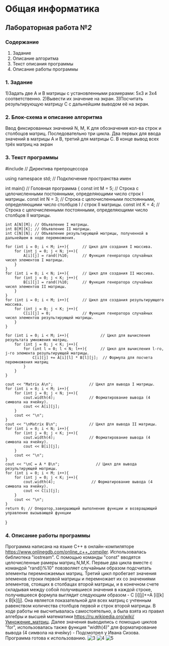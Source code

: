 # Общая информатика

## Лабораторная работа №_2_

### Содержание

1. Задание
2. Описание алгоритма
3. Текст описания программы
4. Описание работы программы

### 1. Задание

1)Задать две А и B матрицы с установленными размерами: 5х3 и 3х4 соответственно.
2)Вывести их значение на экран.
3)Посчитать результирующую матрицу С с дальнейшим выводом её на экран.

### 2. Блок-схема и описание алгоритма

Ввод фиксированных значений N, M, K для обозначения кол-ва строк и столбоцов матриц. Последовательно три цикла. Два первых для ввода значений в матрицы А и В,
третий для матрицы С. В конце вывод всех трёх матриц на экран

### 3. Текст программы

#include <iostream> // Директива препроцессора
    
using namespace std; // Подключение пространства имен
    
int main() // Головная программа
{
    const int M = 5; // Строка с целочисленными постоянными, определяющими число строк I матрицы.
    const int N = 3; // Строка с целочисленными постоянными, определяющими число столбцов I / строк II матрицы.
    const int K = 4; // Строка с целочисленными постоянными, определяющими число столбцов II матрицы.
    
    int A[N][M]; // Объявление I матрицы.
    int B[M][K]; // Объявление II матрицы.
    int C[N][N]; // Объявление результирующей матрицы, полученной в дальнейшем в ходе перемножения.
    
    for (int i = 0; i < M; i++){      // Цикл для создания I массива.
        for (int j = 0; j < N; j++){
            A[i][j] = rand()%10;      // Функция генератора случайных чисел элементов I матрицы.
        }
    }
    for (int i = 0; i < N; i++){      // Цикл для создания II массива.
        for (int j = 0; j < K; j++){     
            B[i][j] = rand()%10;      // Функция генератора случайных чисел элементов II матрицы.
        }
    }
    for (int i = 0; i < M; i++){      // Цикл для создания результирующего массива.
        for (int j = 0; j < K; j++){
            C[i][j] = 0;              // Функция генератора случайных чисел элементов результирующей матрицы.
        }     
    }
    
    for (int i = 0; i < M; i++){              // Цикл для вычисления результата умножения матриц.
        for (int j = 0; j < K; j++){ 
            for (int l = 0; l < N; l++){      // Цикл для вычисления l-го, j-го элемента результирующей матрицы.
                C[i][j] += A[i][l] * B[l][j];  // Формула для посчета перемножения матриц
            }
        }
    }
    
    cout << "Matrix A\n";                // Цикл для вывода I матрицы.
    for (int i = 0; i < M; i++){
        for (int j = 0; j < N; j++){
            cout.width(4);               // Форматирование вывода (4 символа на ячейку).
            cout << A[i][j];
        }
        cout << "\n";
    }
    cout << "\nMatrix B\n";              // Цикл для вывода II матрицы.
    for (int i = 0; i < N; i++){
        for (int j = 0; j < K; j++){
            cout.width(4);               // Форматирование вывода (4 символа на ячейку).
            cout << B[i][j];
        }
        cout << "\n";
    }
    cout << "\nC = A * B\n";                // Цикл для вывода результирующей матрицы.
    for (int i = 0; i < M; i++){
        for (int j = 0; j < K; j++){
            cout.width(4);                // Форматирование вывода (4 символа на ячейку).
            cout << C[i][j];
        }
        cout << "\n";
    }
    return 0; // Оператор,завершающий выполнение функции и возвращающий управление вызывающей функции
}

### 4. Описание работы программы

Программа написана на языке C++ в онлайн-компиляторе https://www.onlinegdb.com/online_c++_compiler. Использовалась библиотека "iostream". C помощью команды "const" вводятся целочисленные рамеры матриц N,M,К. Первые два цикла вместе с командой "rand()%10"
повзволяет случайным образом подсчитать элементы перемножаемых матриц. Третий цикл пробегает значения элеменов строки первой матрицы и перемножает 
их со значениями элементов, стоящих в столбацах второй матрицы, и в конечном счете складывая между собой получившиеся значения в каждой строке, получившееся формула выглядит 
следующим образом - C [i][j]+=A [i][k] x B[k][j]. Она является показательной для всех матриц с учтенным равенством количества столбцов первой и строк второй матрицы. В ходе работы не высчитывалась самостоятельно, а была взята из правил алгебры и высшей математики https://ru.wikipedia.org/wiki/Умножение_матриц. Далее значения выводились с помощью циклов "for", использовалась также функция "width(4)" для форматирование вывода (4 символа на ячейку) - Подсмотрел у Ивана Сизова. Программа готова к использованию.
![3](https://user-images.githubusercontent.com/100378744/169474316-d5717e48-8f33-414d-bb81-f8b2447c19a4.PNG)
![4](https://user-images.githubusercontent.com/100378744/169474345-bcc2fd1d-0e20-45f1-8d0e-b08dbf6d48f3.PNG)
![5](https://user-images.githubusercontent.com/100378744/169474355-46d0a982-6227-48c1-b65e-91390c1b8eda.PNG)
